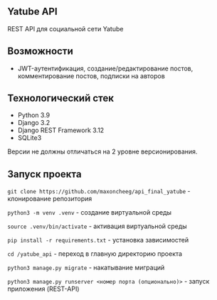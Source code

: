 ## Yatube API

REST API для социальной сети Yatube

## Возможности

- JWT-аутентификация, создание/редактирование постов, комментирование постов, подписки на авторов

## Технологический стек

- Python 3.9
- Django 3.2
- Django REST Framework 3.12
- SQLite3

Версии не должны отличаться на 2 уровне версионирования.

## Запуск проекта

``git clone https://github.com/maxoncheeg/api_final_yatube`` - клонирование репозитория

``python3 -m venv .venv`` - создание виртуальной среды

``source .venv/bin/activate`` - активация виртуальной среды

``pip install -r requirements.txt`` - установка зависимостей

``cd /yatube_api`` - переход в главную директорию проекта

``python3 manage.py migrate`` - накатывание миграций

``python3 manage.py runserver <номер порта (опционально)>`` - запуск приложения (REST-API)
